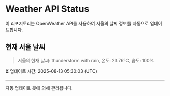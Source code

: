 
# Weather API Status

이 리포지토리는 OpenWeather API를 사용하여 서울의 날씨 정보를 자동으로 업데이트합니다.

## 현재 서울 날씨
> 서울의 현재 날씨: thunderstorm with rain, 온도: 23.76°C, 습도: 100%

⏳ 업데이트 시간: 2025-08-13 05:30:03 (UTC)

---
자동 업데이트 봇에 의해 관리됩니다.
